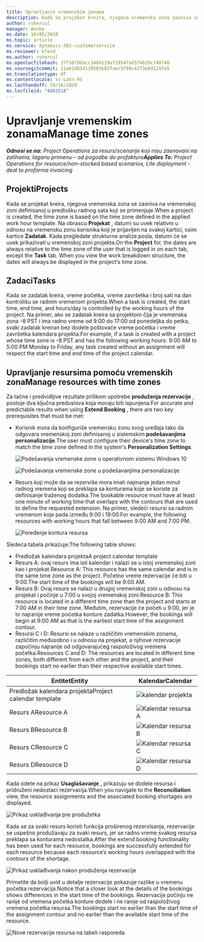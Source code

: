```yaml
---
title: Upravljanje vremenskim zonama
description: Kada se projekat kreira, njegova vremenska zona zasniva se na vremenskoj zoni definisanoj u predlošku radnog sata koji se primenjuje.
author: ruhercul
manager: Annbe
ms.date: 10/05/2020
ms.topic: article
ms.service: dynamics-365-customerservice
ms.reviewer: kfend
ms.author: ruhercul
ms.openlocfilehash: 27f58f0dacc3404119a719547ad374629c740740
ms.sourcegitcommit: 11a61db54119503e82faec5f99c4273e8d1247e5
ms.translationtype: HT
ms.contentlocale: sr-Latn-RS
ms.lasthandoff: 10/16/2020
ms.locfileid: "4083518"
---
```

# <a name="manage-time-zones"></a><span data-ttu-id="33b8c-103">Upravljanje vremenskim zonama</span><span class="sxs-lookup"><span data-stu-id="33b8c-103">Manage time zones</span></span>

<span data-ttu-id="33b8c-104">_**Odnosi se na:** Project Operations za resurs/scenarije koji nisu zasnovani na zalihama, laganu primenu – od pogodbe do profakture_</span><span class="sxs-lookup"><span data-stu-id="33b8c-104">_**Applies To:** Project Operations for resource/non-stocked based scenarios, Lite deployment - deal to proforma invoicing_</span></span>


## <a name="projects"></a><span data-ttu-id="33b8c-105">Projekti</span><span class="sxs-lookup"><span data-stu-id="33b8c-105">Projects</span></span>

<span data-ttu-id="33b8c-106">Kada se projekat kreira, njegova vremenska zona se zasniva na vremenskoj zoni definisanoj u predlošku radnog sata koji se primenjuje.</span><span class="sxs-lookup"><span data-stu-id="33b8c-106">When a project is created, the time zone is based on the time zone defined in the applied work hour template.</span></span> <span data-ttu-id="33b8c-107">Na obrascu **Projekat** , datumi su uvek relativni u odnosu na vremensku zonu korisnika koji je prijavljen na svakoj kartici, osim kartice **Zadatak**. Kada pregledate strukturne analize posla, datumi će se uvek prikazivati u vremenskoj zoni projekta.</span><span class="sxs-lookup"><span data-stu-id="33b8c-107">On the **Project** for, the dates are always relative to the time zone of the user that is logged in on each tab, except the **Task** tab. When you view the work breakdown structure, the dates will always be displayed in the project’s time zone.</span></span>

## <a name="tasks"></a><span data-ttu-id="33b8c-108">Zadaci</span><span class="sxs-lookup"><span data-stu-id="33b8c-108">Tasks</span></span>

<span data-ttu-id="33b8c-109">Kada se zadatak kreira, vreme početka, vreme završetka i broj sati na dan kontrolišu se radnim vremenom projekta.</span><span class="sxs-lookup"><span data-stu-id="33b8c-109">When a task is created, the start time, end time, and hours/day is controlled by the working hours of the project.</span></span> <span data-ttu-id="33b8c-110">Na primer, ako se zadatak kreira sa projektom čija je vremenska zona -8 PST i ima radno vreme od 9:00 do 17:00 od ponedeljka do petka, svaki zadatak kreiran bez dodele poštovaće vreme početka i vreme završetka kalendara projekta.</span><span class="sxs-lookup"><span data-stu-id="33b8c-110">For example, if a task is created with a project whose time zone is -8 PST and has the following working hours: 9:00 AM to 5:00 PM Monday to Friday, any task created without an assignment will respect the start time and end time of the project calendar.</span></span>

## <a name="manage-resources-with-time-zones"></a><span data-ttu-id="33b8c-111">Upravljanje resursima pomoću vremenskih zona</span><span class="sxs-lookup"><span data-stu-id="33b8c-111">Manage resources with time zones</span></span>

<span data-ttu-id="33b8c-112">Za tačne i predvidljive rezultate prilikom upotrebe **produženja rezervacije** , postoje dva ključna preduslova koja moraju biti ispunjena:</span><span class="sxs-lookup"><span data-stu-id="33b8c-112">For accurate and predictable results when using **Extend Booking** , there are two key prerequisites that must be met:</span></span>  

- <span data-ttu-id="33b8c-113">Korisnik mora da konfiguriše vremensku zonu svog uređaja tako da odgovara vremenskoj zoni definisanoj u sistemskim **podešavanjima personalizacije**.</span><span class="sxs-lookup"><span data-stu-id="33b8c-113">The user must configure their device's time zone to match the time zone defined in the system's **Personalization Settings**.</span></span>
 
  ![Podešavanja vremenske zone u operativnom sistemu Windows 10](media/reconcile-assignments-03.png)

  ![Podešavanja vremenske zone u podešavanjima personalizacije](media/reconcile-assignments-04.png)
 
- <span data-ttu-id="33b8c-116">Resurs koji može da se rezerviše mora imati najmanje jedan minut radnog vremena koji se preklapa sa konturama koje se koriste za definisanje traženog dodatka.</span><span class="sxs-lookup"><span data-stu-id="33b8c-116">The bookable resource must have at least one minute of working time that overlaps with the contours that are used to define the requested extension.</span></span> <span data-ttu-id="33b8c-117">Na primer, sledeći resursi sa radnim vremenom koje pada između 9:00 i 19:00.</span><span class="sxs-lookup"><span data-stu-id="33b8c-117">For example, the following resources with working hours that fall between 9:00 AM and 7:00 PM.</span></span> 

  ![Poređenje kontura resursa](media/reconcile-assignments-05.png)

<span data-ttu-id="33b8c-119">Sledeća tabela prikazuje:</span><span class="sxs-lookup"><span data-stu-id="33b8c-119">The following table shows:</span></span>

- <span data-ttu-id="33b8c-120">Predložak kalendara projekta</span><span class="sxs-lookup"><span data-stu-id="33b8c-120">A project calendar template</span></span>
- <span data-ttu-id="33b8c-121">Resurs A: ovaj resurs ima isti kalendar i nalazi se u istoj vremenskoj zoni kao i projekat.</span><span class="sxs-lookup"><span data-stu-id="33b8c-121">Resource A: This resource has the same calendar and is in the same time zone as the project.</span></span> <span data-ttu-id="33b8c-122">Početno vreme rezervacije će biti u 9:00.</span><span class="sxs-lookup"><span data-stu-id="33b8c-122">The start time of the bookings will be 9:00 AM.</span></span>
- <span data-ttu-id="33b8c-123">Resurs B: Ovaj resurs se nalazi u drugoj vremenskoj zoni u odnosu na projekat i počinje u 7:00 u svojoj vremenskoj zoni.</span><span class="sxs-lookup"><span data-stu-id="33b8c-123">Resource B: This resource is located in a different time zone than the project and starts at 7:00 AM in their time zone.</span></span> <span data-ttu-id="33b8c-124">Međutim, rezervacije će početi u 9:00, jer je to najranije vreme početka konture zadatka.</span><span class="sxs-lookup"><span data-stu-id="33b8c-124">However, the bookings will begin at 9:00 AM as that is the earliest start time of the assignment contour.</span></span>
- <span data-ttu-id="33b8c-125">Resursi C i D: Resursi se nalaze u različitim vremenskim zonama, različitim međusobno i u odnosu na projekat, a njihove rezervacije započinju najranije od odgovarajućeg raspoloživog vremena početka.</span><span class="sxs-lookup"><span data-stu-id="33b8c-125">Resources C and D: The resources are located in different time zones, both different from each other and the project, and their bookings start no earlier than their respective available start times.</span></span>

|<span data-ttu-id="33b8c-126">Entitet</span><span class="sxs-lookup"><span data-stu-id="33b8c-126">Entity</span></span>  |<span data-ttu-id="33b8c-127">Kalendar</span><span class="sxs-lookup"><span data-stu-id="33b8c-127">Calendar</span></span>  |
|-|-|
|<span data-ttu-id="33b8c-128">Predložak kalendara projekta</span><span class="sxs-lookup"><span data-stu-id="33b8c-128">Project calendar template</span></span>   | ![kalendar projekta](media/reconcile-assignments-06.png) |
|<span data-ttu-id="33b8c-130">Resurs A</span><span class="sxs-lookup"><span data-stu-id="33b8c-130">Resource A</span></span>  | ![Kalendar resursa A](media/reconcile-assignments-06.png) |
|<span data-ttu-id="33b8c-132">Resurs B</span><span class="sxs-lookup"><span data-stu-id="33b8c-132">Resource B</span></span>  |  ![Kalendar resursa B](media/reconcile-assignments-07.png) |
|<span data-ttu-id="33b8c-134">Resurs C</span><span class="sxs-lookup"><span data-stu-id="33b8c-134">Resource C</span></span>  |  ![Kalendar resursa C](media/reconcile-assignments-08.png) |
|<span data-ttu-id="33b8c-136">Resurs D</span><span class="sxs-lookup"><span data-stu-id="33b8c-136">Resource D</span></span>  | ![Kalendar resursa D](media/reconcile-assignments-09.png)  |
 
<span data-ttu-id="33b8c-138">Kada odete na prikaz **Usaglašavanje** , prikazuju se dodele resursa i pridruženi nedostaci rezervacija.</span><span class="sxs-lookup"><span data-stu-id="33b8c-138">When you navigate to the **Reconciliation** view, the resource assignments and the associated booking shortages are displayed.</span></span>

![Prikaz usklađivanja pre produžetka](media/reconcile-assignments-10.png)

<span data-ttu-id="33b8c-140">Kada se za svaki resurs koristi funkcija proširenog rezervisanja, rezervacije se uspešno produžavaju za svaki resurs, jer se radno vreme svakog resursa preklapa sa konturama nedostatka.</span><span class="sxs-lookup"><span data-stu-id="33b8c-140">After the extend booking functionality has been used for each resource, bookings are successfully extended for each resource because each resource’s working hours overlapped with the contours of the shortage.</span></span>

![Prikaz usklađivanja nakon produženja rezervacije](media/reconcile-assignments-11.png) 

<span data-ttu-id="33b8c-142">Primetite da bolji uvid u detalje rezervacije pokazuje razlike u vremenu početka rezervacija.</span><span class="sxs-lookup"><span data-stu-id="33b8c-142">Notice that a closer look at the details of the bookings shows differences in the start time of the bookings.</span></span> <span data-ttu-id="33b8c-143">Rezervacije počinju ne ranije od vremena početka konture dodele i ne ranije od raspoloživog vremena početka resursa.</span><span class="sxs-lookup"><span data-stu-id="33b8c-143">The bookings start no earlier than the start time of the assignment contour and no earlier than the available start time of the resource.</span></span>

![Nove rezervacije resursa na tabeli rasporeda](media/reconcile-assignments-12.png)
